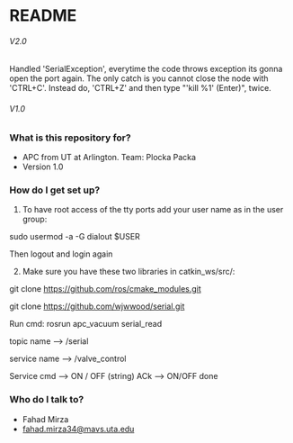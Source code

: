 
# README #


######  V2.0  ######

Handled 'SerialException', everytime the code throws exception its gonna open the port again.
The only catch is you cannot close the node with 'CTRL+C'. Instead do, 'CTRL+Z'
and then type "'kill %1' (Enter)", twice.







######  V1.0  ######

### What is this repository for? ###

* APC from UT at Arlington. Team: Plocka Packa
* Version 1.0


### How do I get set up? ###

1) To have root access of the tty ports add your user name as in the user group:

sudo usermod -a -G dialout $USER

Then logout and login again

2) Make sure you have these two libraries in catkin_ws/src/:

git clone https://github.com/ros/cmake_modules.git

git clone https://github.com/wjwwood/serial.git


Run cmd: rosrun apc_vacuum serial_read


topic name --> /serial

service name --> /valve_control

Service cmd --> ON / OFF (string) 
ACk --> ON/OFF done


### Who do I talk to? ###

* Fahad Mirza
* fahad.mirza34@mavs.uta.edu
